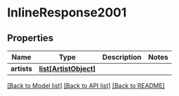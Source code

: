 # InlineResponse2001

## Properties
Name | Type | Description | Notes
------------ | ------------- | ------------- | -------------
**artists** | [**list[ArtistObject]**](ArtistObject.md) |  | 

[[Back to Model list]](../README.md#documentation-for-models) [[Back to API list]](../README.md#documentation-for-api-endpoints) [[Back to README]](../README.md)

